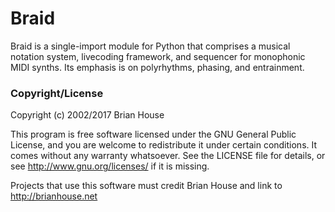 Braid
=====

Braid is a single-import module for Python that comprises a musical notation system, livecoding framework, and sequencer for monophonic MIDI synths. Its emphasis is on polyrhythms, phasing, and entrainment.




### Copyright/License

Copyright (c) 2002/2017 Brian House

This program is free software licensed under the GNU General Public License, and you are welcome to redistribute it under certain conditions. It comes without any warranty whatsoever. See the LICENSE file for details, or see <http://www.gnu.org/licenses/> if it is missing.

Projects that use this software must credit Brian House and link to http://brianhouse.net

